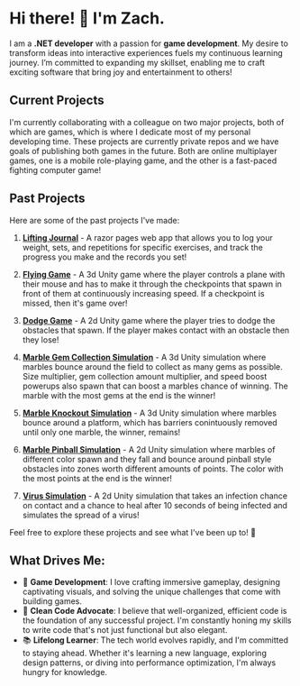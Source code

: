 # Hi there! 👋 I'm Zach.

I am a **.NET developer** with a passion for **game development**. My desire to transform ideas into interactive experiences fuels my continuous learning journey. I’m committed to expanding my skillset, enabling me to craft exciting software that bring joy and entertainment to others!

## Current Projects

I'm currently collaborating with a colleague on two major projects, both of which are games, which is where I dedicate most of my personal developing time. These projects are currently private repos and we have goals of publishing both games in the future. Both are online multiplayer games, one is a mobile role-playing game, and the other is a fast-paced fighting computer game!

## Past Projects

Here are some of the past projects I've made:

1. **[Lifting Journal](https://github.com/zosterday/lifting-journal)** - A razor pages web app that allows you to log your weight, sets, and repetitions for specific exercises, and track the progress you make and the records you set!

2. **[Flying Game](https://github.com/zosterday/flying-game-unity)** - A 3d Unity game where the player controls a plane with their mouse and has to make it through the checkpoints that spawn in front of them at continuously increasing speed. If a checkpoint is missed, then it's game over!

3. **[Dodge Game](https://github.com/zosterday/dodge-game)** - A 2d Unity game where the player tries to dodge the obstacles that spawn. If the player makes contact with an obstacle then they lose!

4. **[Marble Gem Collection Simulation](https://github.com/zosterday/marble-collect-sim)** - A 3d Unity simulation where marbles bounce around the field to collect as many gems as possible. Size multiplier, gem collection amount multiplier, and speed boost powerups also spawn that can boost a marbles chance of winning. The marble with the most gems at the end is the winner!

5. **[Marble Knockout Simulation](https://github.com/zosterday/marble-knockout-lms)** - A 3d Unity simulation where marbles bounce around a platform, which has barriers conintuously removed until only one marble, the winner, remains!
  
6. **[Marble Pinball Simulation](https://github.com/zosterday/marble-pinball-comp)** - A 2d Unity simulation where marbles of different color spawn and they fall and bounce around pinball style obstacles into zones worth different amounts of points. The color with the most points at the end is the winner!
   
7. **[Virus Simulation](https://github.com/zosterday/virus-simulation)** - A 2d Unity simulation that takes an infection chance on contact and a chance to heal after 10 seconds of being infected and simulates the spread of a virus!

Feel free to explore these projects and see what I've been up to! 🚀

## What Drives Me:

- 🚀 **Game Development**: I love crafting immersive gameplay, designing captivating visuals, and solving the unique challenges that come with building games.
- 🌟 **Clean Code Advocate**: I believe that well-organized, efficient code is the foundation of any successful project. I'm constantly honing my skills to write code that's not just functional but also elegant.
- 📚 **Lifelong Learner**: The tech world evolves rapidly, and I'm committed to staying ahead. Whether it's learning a new language, exploring design patterns, or diving into performance optimization, I'm always hungry for knowledge.
